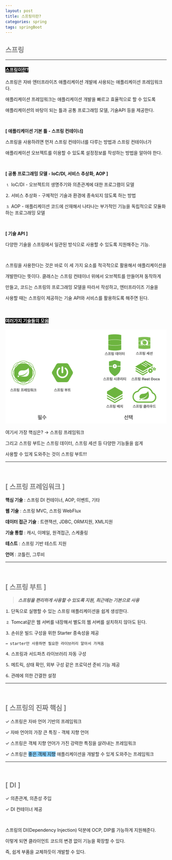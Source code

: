 ```yaml
---
layout: post
title: 스프링이란?
categories: spring
tags: springBoot
---
```


## <span style="color:gray">스프링</span>

---

#### <span style="background-color:black; color:white">스프링이란?</span>

스프링은 자바 엔터프라이즈 애플리케이션 개발에 사용되는 애플리케이션 프레임워크다.

애플리케이션 프레임워크는 애플리케이션 개발을 빠르고 효율적으로 할 수 있도록

애플리케이션의 바탕이 되는 틀과 공통 프로그래밍 모델, 기술API 등을 제공한다.

<br>

**[ 애플리케이션 기본 틀 - 스프링 컨테이너]**

스프링을 사용하려면 먼저 스프링 컨테이너를 다루는 방법과 스프링 컨테이너가

애플리케이션 오브젝트를 이용할 수 있도록 설정정보를 작성하는 방법을 알아야 한다.

<br>

**[ 공통 프로그래밍 모델 - IoC/DI, 서비스 추상화, AOP ]**

⒈ IoC/DI - 오브젝트의 생명주기와 의존관계에 대한 프로그램이 모델

⒉ 서비스 추상화 - 구체적인 기술과 환경에 종속되지 않도록 하는 방법

⒊ AOP - 애플리케이션 코드에 산재해서 나타나는 부가적인 기능을 독립적으로 모듈화하는 프로그래밍 모델

<br>

**[ 기술 API ]**

다양한 기술을 스프링에서 일관된 방식으로 사용할 수 있도록 지원해주는 기능.

<br>

스프링을 사용한다는 것은 바로 이 세 가지 요소를 적극적으로 활용해서 애플리케이션을

개발한다는 뜻이다. 클래스는 스프링 컨테이너 위에서 오브젝트를 만들어져 동작하게

만들고, 코드는 스프링의 프로그래밍 모델을 따라서 작성하고, 엔터프라이즈 기술을

사용할 때는 스프링이 제공하는 기술 API와 서비스를 활용하도록 해주면 된다.

<br>

#### <span style="background-color:black; color:white">여러가지 기술들의 모음</span>


<img src="/assets/img/spring/스프링이란.png">

여기서 가장 핵심은? → 스프링 프레임워크

그리고 스프링 부트는 스프링 데이터, 스프링 세션 등 다양한 기능들을 쉽게

사용할 수 있게 도와주는 것이 스프링 부트!!!

---

<br>

## <span style="color:gray">[ 스프링 프레임워크 ]</span>

**핵심 기술** : 스프링 DI 컨테이너, AOP, 이벤트, 기타

**웹 기술** : 스프링 MVC, 스프링 WebFlux

**데이터 접근 기술** : 트랜잭션, JDBC, ORM지원, XML지원

**기술 통합** : 캐시, 이메일, 원격접근, 스케줄링

**테스트** : 스프링 기반 테스트 지원

**언어** : 코틀린, 그루비

---

<br>

## <span style="color:gray">[ 스프링 부트 ]</span>

> ***스프링을 편리하게 사용할 수 있도록 지원, 최근에는 기본으로 사용***

⒈ 단독으로 실행할 수 있는 스프링 애플리케이션을 쉽게 생성한다.

⒉ Tomcat같은 웹 서버를 내장해서 별도의 웹 서버를 설치하지 않아도 된다.

⒊ 손쉬운 빌드 구성을 위한 Starter 종속성을 제공 

    → starter만 사용하면 필요한 라이브러리 알아서 가져옴

⒋ 스프링과 서드파츠 라이브러리 자동 구성

⒌ 메트릭, 상태 확인, 외부 구성 같은 프로덕션 준비 기능 제공

⒍ 관례에 의한 간결한 설정

---

<br>

## <span style="color:gray">[ 스프링의 진짜 핵심 ]</span>

✓ 스프링은 자바 언어 기반의 프레임워크

✓ 자바 언어의 가장 큰 특징 - 객체 지향 언어

✓ 스프링은 객체 지향 언어가 가진 강력한 특징을 살려내는 프레임워크

✓ 스프링은 <span style="background-color:#87CEFA">좋은 객체 지향</span> 애플리케이션을 개발할 수 있게 도와주는 프레임워크 

---

<br>

## <span style="color:gray">[ DI ]</span>

✓ 의존관계, 의존성 주입

✓ DI 컨테이너 제공

<br>

스프링의 DI(Dependency Injection) 덕분에 OCP, DIP를 가능하게 지원해준다.

이렇게 되면 클라이언트 코드의 변경 없이 기능을 확장할 수 있다.

즉, 쉽게 부품을 교체하듯이 개발할 수 있다.